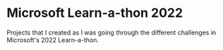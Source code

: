 # Microsoft Learn-a-thon 2022
Projects that I created as I was going through the different challenges in Microsoft's 2022 Learn-a-thon.
